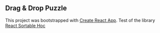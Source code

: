 ## Drag & Drop Puzzle

This project was bootstrapped with [Create React App](https://github.com/facebook/create-react-app).
Test of the library [React Sortable Hoc](https://github.com/clauderic/react-sortable-hoc)
